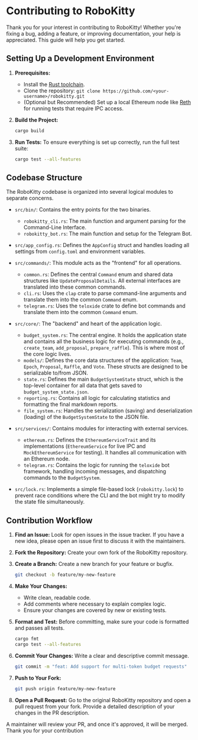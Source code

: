 # Contributing to RoboKitty

Thank you for your interest in contributing to RoboKitty! Whether you're fixing a bug, adding a feature, or improving documentation, your help is appreciated. This guide will help you get started.

## Setting Up a Development Environment

1.  **Prerequisites:**
    -   Install the [Rust toolchain](https://rustup.rs/).
    -   Clone the repository: `git clone https://github.com/<your-username>/robokitty.git`
    -   (Optional but Recommended) Set up a local Ethereum node like [Reth](https://github.com/paradigmxyz/reth) for running tests that require IPC access.

2.  **Build the Project:**
    ```bash
    cargo build
    ```

3.  **Run Tests:**
    To ensure everything is set up correctly, run the full test suite:
    ```bash
    cargo test --all-features
    ```

## Codebase Structure

The RoboKitty codebase is organized into several logical modules to separate concerns.

-   `src/bin/`: Contains the entry points for the two binaries.
    -   `robokitty_cli.rs`: The main function and argument parsing for the Command-Line Interface.
    -   `robokitty_bot.rs`: The main function and setup for the Telegram Bot.

-   `src/app_config.rs`: Defines the `AppConfig` struct and handles loading all settings from `config.toml` and environment variables.

-   `src/commands/`: This module acts as the "frontend" for all operations.
    -   `common.rs`: Defines the central `Command` enum and shared data structures like `UpdateProposalDetails`. All external interfaces are translated into these common commands.
    -   `cli.rs`: Uses the `clap` crate to parse command-line arguments and translate them into the common `Command` enum.
    -   `telegram.rs`: Uses the `teloxide` crate to define bot commands and translate them into the common `Command` enum.

-   `src/core/`: The "backend" and heart of the application logic.
    -   `budget_system.rs`: The central engine. It holds the application state and contains all the business logic for executing commands (e.g., `create_team`, `add_proposal`, `prepare_raffle`). This is where most of the core logic lives.
    -   `models/`: Defines the core data structures of the application: `Team`, `Epoch`, `Proposal`, `Raffle`, and `Vote`. These structs are designed to be serializable to/from JSON.
    -   `state.rs`: Defines the main `BudgetSystemState` struct, which is the top-level container for all data that gets saved to `budget_system_state.json`.
    -   `reporting.rs`: Contains all logic for calculating statistics and formatting the final markdown reports.
    -   `file_system.rs`: Handles the serialization (saving) and deserialization (loading) of the `BudgetSystemState` to the JSON file.

-   `src/services/`: Contains modules for interacting with external services.
    -   `ethereum.rs`: Defines the `EthereumServiceTrait` and its implementations (`EthereumService` for live IPC and `MockEthereumService` for testing). It handles all communication with an Ethereum node.
    -   `telegram.rs`: Contains the logic for running the `teloxide` bot framework, handling incoming messages, and dispatching commands to the `BudgetSystem`.

-   `src/lock.rs`: Implements a simple file-based lock (`robokitty.lock`) to prevent race conditions where the CLI and the bot might try to modify the state file simultaneously.

## Contribution Workflow

1.  **Find an Issue:** Look for open issues in the issue tracker. If you have a new idea, please open an issue first to discuss it with the maintainers.

2.  **Fork the Repository:** Create your own fork of the RoboKitty repository.

3.  **Create a Branch:** Create a new branch for your feature or bugfix.
    ```bash
    git checkout -b feature/my-new-feature
    ```

4.  **Make Your Changes:**
    -   Write clean, readable code.
    -   Add comments where necessary to explain complex logic.
    -   Ensure your changes are covered by new or existing tests.

5.  **Format and Test:** Before committing, make sure your code is formatted and passes all tests.
    ```bash
    cargo fmt
    cargo test --all-features
    ```

6.  **Commit Your Changes:** Write a clear and descriptive commit message.
    ```bash
    git commit -m "feat: Add support for multi-token budget requests"
    ```

7.  **Push to Your Fork:**
    ```bash
    git push origin feature/my-new-feature
    ```

8.  **Open a Pull Request:** Go to the original RoboKitty repository and open a pull request from your fork. Provide a detailed description of your changes in the PR description.

A maintainer will review your PR, and once it's approved, it will be merged. Thank you for your contribution